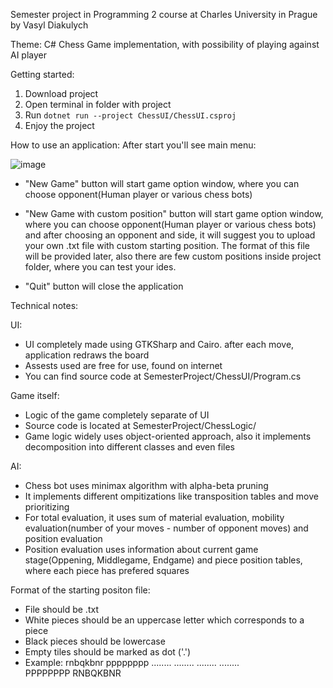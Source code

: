 Semester project in Programming 2 course at Charles University in Prague
by Vasyl Diakulych

Theme:
C# Chess Game implementation, with possibility of playing against AI player

Getting started:
1. Download project
2. Open terminal in folder with project
3. Run ```dotnet run --project ChessUI/ChessUI.csproj```
4. Enjoy the project

How to use an application:
After start you'll see main menu:

![image](https://github.com/user-attachments/assets/53ea99ad-d873-4237-9928-2d3f4db34af9)

- "New Game" button will start game option window, where you can choose opponent(Human player or various chess bots)

- "New Game with custom position"  button will start game option window, where you can choose opponent(Human player or various chess bots) and after choosing an opponent and side, it will suggest you to upload your own .txt file with custom starting position. 
The format of this file will be provided later, also there are few custom positions inside project folder, where you can test your ides.

- "Quit" button will close the application

Technical notes:

UI:
- UI completely made using GTKSharp and Cairo. after each move, application redraws the board
- Assests used are free for use, found on internet 
- You can find source code at SemesterProject/ChessUI/Program.cs

Game itself:
- Logic of the game completely separate of UI
- Source code is located at SemesterProject/ChessLogic/
- Game logic widely uses object-oriented approach, also it implements decomposition into different classes and even files

AI:
- Chess bot uses minimax algorithm with alpha-beta pruning
- It implements different ompitizations like transposition tables and move prioritizing
- For total evaluation, it uses sum of material evaluation, mobility evaluation(number of your moves - number of opponent moves) and position evaluation
- Position evaluation uses information about current game stage(Oppening, Middlegame, Endgame) and piece position tables, where each piece has prefered squares 


Format of the starting positon file:
- File should be .txt
- White pieces should be an uppercase letter which corresponds to a piece
- Black pieces should be lowercase
- Empty tiles should be marked as dot ('.')
- Example:
  rnbqkbnr
  pppppppp
  ........
  ........
  ........
  ........      
  PPPPPPPP
  RNBQKBNR
